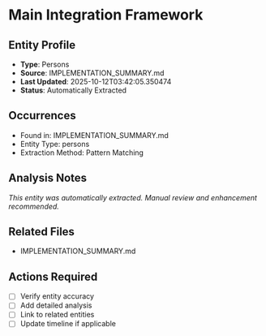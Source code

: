# Main Integration Framework

## Entity Profile
- **Type**: Persons
- **Source**: IMPLEMENTATION_SUMMARY.md
- **Last Updated**: 2025-10-12T03:42:05.350474
- **Status**: Automatically Extracted

## Occurrences
- Found in: IMPLEMENTATION_SUMMARY.md
- Entity Type: persons
- Extraction Method: Pattern Matching

## Analysis Notes
*This entity was automatically extracted. Manual review and enhancement recommended.*

## Related Files
- IMPLEMENTATION_SUMMARY.md

## Actions Required
- [ ] Verify entity accuracy
- [ ] Add detailed analysis
- [ ] Link to related entities
- [ ] Update timeline if applicable
